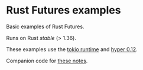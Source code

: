 # Rust Futures examples

Basic examples of Rust Futures.

Runs on Rust *stable* (> 1.36).

These examples use the [tokio runtime](https://tokio.rs) and [hyper 0.12](https://hyper.rs).

Companion code for [these notes](https://apiraino.github.io/).
